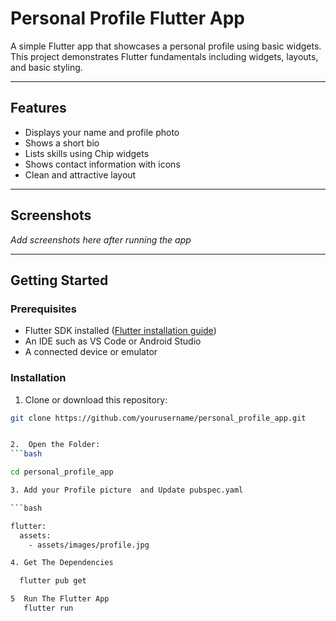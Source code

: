 # Personal Profile Flutter App

A simple Flutter app that showcases a personal profile using basic widgets.  
This project demonstrates Flutter fundamentals including widgets, layouts, and basic styling.

---

## Features

- Displays your name and profile photo
- Shows a short bio
- Lists skills using Chip widgets
- Shows contact information with icons
- Clean and attractive layout

---

## Screenshots

_Add screenshots here after running the app_

---

## Getting Started

### Prerequisites

- Flutter SDK installed ([Flutter installation guide](https://flutter.dev/docs/get-started/install))
- An IDE such as VS Code or Android Studio
- A connected device or emulator

### Installation

1. Clone or download this repository:

```bash
git clone https://github.com/yourusername/personal_profile_app.git


2.  Open the Folder:
```bash

cd personal_profile_app

3. Add your Profile picture  and Update pubspec.yaml

```bash

flutter:
  assets:
    - assets/images/profile.jpg

4. Get The Dependencies

  flutter pub get

5  Run The Flutter App
   flutter run

